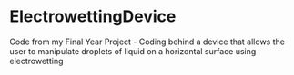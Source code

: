 # ElectrowettingDevice
Code from my Final Year Project - Coding behind a device that allows the user to manipulate droplets of liquid on a horizontal surface using electrowetting
